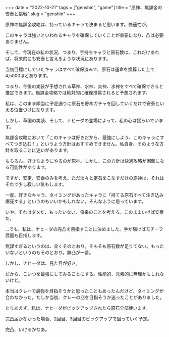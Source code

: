 +++
date = "2022-10-21"
tags = ["genshin", "game"]
title = "原神、無課金の安泰と挑戦"
slug = "genshin"
+++

原神の無課金攻略は、持っているキャラで決まると思います。快適性が。

このキャラは強いといわれるキャラを確保していくことが重要になり、凸は必要ありません。

そして、今現在の私の状況、つまり、手持ちキャラと原石数は、これだけあれば、将来的にも安泰と言えるような状況にあります。

当初目標にしていたキャラはすべて確保済みで、原石は運命を換算した上で4,5000ほどあります。

つまり、今後の実装が予想される草神、水神、炎神、氷神をすべて確保できると推定できます。無課金攻略では絶対的に確保推奨されると予想されます。

私は、このまま順当に予定通りに原石を貯めガチャを回していくだけで安泰といえる位置づけになります。

しかし、草国の実装、そして、ナヒーダの登場によって、私の心は揺らいでいます。

無課金攻略において「このキャラは好きだから、最強にしよう、このキャラにすべてつぎ込む！」というよう方針はおすすめできません。私自身、そのような方針を取ることに迷いがあります。

もちろん、好きなようにやるのが原神。しかし、この方針は快適攻略が困難になる可能性があります。

ですが、安定、安泰のみを考え、ただ淡々と定石をこなすだけの原神は、それはそれで少し寂しい気もします。

一度、好きなキャラ、タイミングがあったキャラに「持てる原石すべて注ぎ込み爆死する」というのもいいかもしれない。そんなふうに思っています。

いや、それはダメだ、もったいない、将来のことを考えろ。このままいけば安泰だ。

...でも、私は、ナヒーダの完凸を目指すことに決めました。手が届けばモチーフ武器も目指します。

無謀すぎるというのは、全くそのとおり。そもそも原石数が足りてない。もったいないというのもそのとおり。無凸が一番。

しかし、ナヒーダは、見た目が好き。

だから、こいつを最強にしてみることにする。性能的、元素的に無理かもしれないけど。

本当はクレーで最強を目指そうかと思ったこともあったんだけど、タイミングが合わなかった。たしか当初、クレーの凸を目指そうか迷ったことがありました。

とりあえず、私は、ナヒーダがピックアップされたら原石全部使います。

完凸届かなかった場合、2回目、3回目のピックアップで狙っていく予定。

完凸、いけるかなあ。
